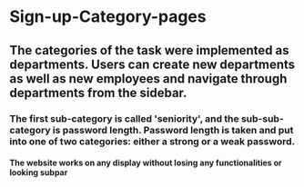 
# Sign-up-Category-pages

<h2> The categories of the task were implemented as departments. Users can create new departments as well as new employees and navigate through departments from the sidebar.
<h3> The first sub-category is called 'seniority', and the sub-sub-category is password length. Password length is taken and put into one of two categories: either a strong or a weak password.</h3>
<h4> The website works on any display without losing any functionalities or looking subpar  </h4>
